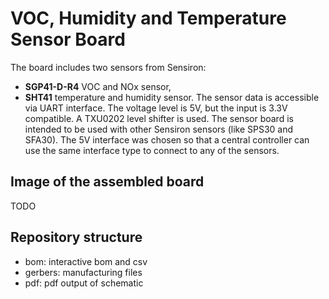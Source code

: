 # VOC, Humidity and Temperature Sensor Board
The board includes two sensors from Sensiron:
- **SGP41-D-R4** VOC and NOx sensor,
- **SHT41** temperature and humidity sensor.
The sensor data is accessible via UART interface. The voltage level is 5V, but the input is 3.3V compatible. A TXU0202 level shifter is used.
The sensor board is intended to be used with other Sensiron sensors (like SPS30 and SFA30). The 5V interface was chosen so that a central controller can use the same interface type to connect to any of the sensors.
## Image of the assembled board
TODO
## Repository structure
- bom: interactive bom and csv
- gerbers: manufacturing files
- pdf: pdf output of schematic